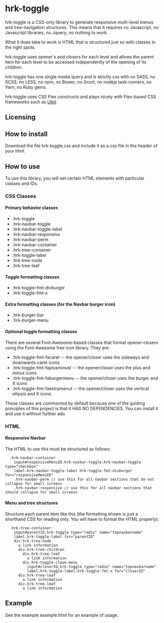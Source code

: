# hrk-toggle

hrk-toggle is a CSS-only library to generate responsive multi-level menus and tree-navigation structures. This means that it requires no Javascript, no Javascript libraries, no Jquery, no nothing to work.

What it does take to work is HTML that is structured just so with classes in the right spots.

hrk-toggle uses opener's and closers for each level and allows the parent item for each level to be accessed independently of the opening of its children.

hrk-toggle has one single media query and is strictly css with no SASS, no SCSS, no LESS, no npm, no Bower, no Grunt, no nodejs task-runners, no Yarn, no Ruby gems.

hrk-toggle uses CSS Flex constructs and plays nicely with Flex-based CSS frameworks such as [UIkit](https://getuikit.com)

## Licensing



## How to install

Download the file hrk-toggle.css and include it as a css file in the header of your html.

## How to use

To use this library, you will set certain HTML elements with particular classes and IDs.

### CSS Classes

#### Primary behavior classes

  - .hrk-toggle
  - .hrk-navbar-toggle
  - .hrk-navbar-toggle-label
  - .hrk-navbar-responsive
  - .hrk-navbar-perm
  - .hrk-navbar-container
  - .hrk-tree-container
  - .hrk-toggle-label
  - .hrk-tree-node
  - .hrk-tree-leaf

#### Toggle formatting classes

  - .hrk-toggle-fmt-divburger
  - .hrk-toggle-fmt-x

#### Extra formatting classes (for the Navbar burger icon)
  - .hrk-burger-bar
  - .hrk-burger-menu

#### Optional toggle formatting classes

There are several Font-Awesome-based classes that format opener-closers using the Font-Awesome free icon library. They are:

  - .hrk-toggle-fmt-facaret -- the opener/closer uses the sideways and downwards caret icons
  - .hrk-toggle-fmt-faplusminust -- the opener/closer uses the plus and minus icons
  - .hrk-toggle-fmt-faburgermenu -- the opener/closer uses the burger and X icons
  - .hrk-toggle-fmt-faextramenut -- the opener/closer uses the vertical ellipsis and X icons

These classes are commented by default because one of the guiding principles of this project is that it HAS NO DEPENDENCIES. You can install it and use it without further ado.

### HTML

#### Responsive Navbar

The HTML to use this must be structured as follows:

~~~
  .hrk-navbar-container
    input#responsiveMenuID.hrk-navbar-toggle.hrk-navbar-toggle type="checkbox"
    label.hrk-navbar-toggle-label hrk-toggle-fmt-divburger for="responsiveMenuID"
    .hrk-navbar-perm // use this for all navbar sections that do not collapse for small screens
    .hrk-navbar-responsive // use this for all navbar sections that should collapse for small screens
~~~

#### Menu and tree structures

Structure each parent item like this (the formatting shown is just a shorthand CSS for reading only. You will have to format the HTML properly):

~~~
  .hrk-tree-container
    input#parentID.hrk-toggle type="radio" name="topnavbarname"
    label.hrk-toggle-label for="parentID"
    div.hrk-tree-node
      a link information
      div.hrk-tree-children
        div.hrk-tree-leaf
          a link information
        div.hrk-toggle-close-menu
          input#closerID.hrk-toggle type="radio" name="topnavbarname"
          label.hrk-toggle-label.hrk-toggle-fmt-x for="closerID"
      div.hrk-tree-leaf
        a link information
      div.hrk-tree-leaf
        a link information
~~~

## Example

See the example example.html for an example of usage.
